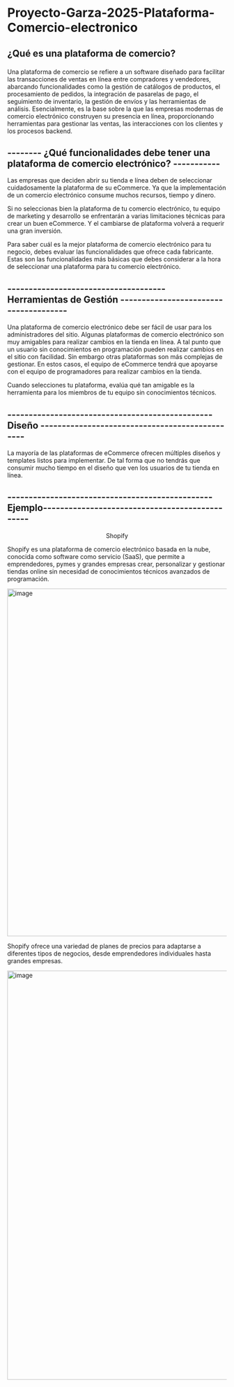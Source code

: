 # Proyecto-Garza-2025-Plataforma-Comercio-electronico

## <p aling = "center">¿Qué es una plataforma de comercio?</p> 

Una plataforma de comercio se refiere a un software diseñado para facilitar las transacciones de ventas en línea entre compradores y vendedores, abarcando funcionalidades como la gestión de catálogos de productos, el procesamiento de pedidos, la integración de pasarelas de pago, el seguimiento de inventario, la gestión de envíos y las herramientas de análisis.
Esencialmente, es la base sobre la que las empresas modernas de comercio electrónico construyen su presencia en línea, proporcionando herramientas para gestionar las ventas, las interacciones con los clientes y los procesos backend.


## **-------- ¿Qué funcionalidades debe tener una plataforma de comercio electrónico? -----------**

Las empresas que deciden abrir su tienda e línea deben de seleccionar cuidadosamente la plataforma de su eCommerce. Ya que la implementación de un comercio electrónico consume muchos recursos, tiempo y dinero.

Si no seleccionas bien la plataforma de tu comercio electrónico, tu equipo de marketing y desarrollo se enfrentarán a varias limitaciones técnicas para crear un buen eCommerce. Y el cambiarse de plataforma volverá a requerir una gran inversión.

Para saber cuál es la mejor plataforma de comercio electrónico para tu negocio, debes evaluar las funcionalidades que ofrece cada fabricante. Estas son las funcionalidades más básicas que debes considerar a la hora de seleccionar una plataforma para tu comercio electrónico.

 ## **------------------------------------- Herramientas de Gestión --------------------------------------**

Una plataforma de comercio electrónico debe ser fácil de usar para los administradores del sitio. Algunas plataformas de comercio electrónico son muy amigables para realizar cambios en la tienda en línea. A tal punto que un usuario sin conocimientos en programación pueden realizar cambios en el sitio con facilidad. Sin embargo otras plataformas son más complejas de gestionar. En estos casos, el equipo de eCommerce tendrá que apoyarse con el equipo de programadores para realizar cambios en la tienda. 

Cuando selecciones tu plataforma, evalúa qué tan amigable es la herramienta para los miembros de tu equipo sin conocimientos técnicos.

## **------------------------------------------------ Diseño -----------------------------------------------**

La mayoría de las plataformas de eCommerce ofrecen múltiples diseños y templates listos para implementar. De tal forma que no tendrás que consumir mucho tiempo en el diseño que ven los usuarios de tu tienda en línea.

## **------------------------------------------------Ejemplo-----------------------------------------------**

<p align="center">Shopify</p>

Shopify es una plataforma de comercio electrónico basada en la nube, conocida como software como servicio (SaaS), que permite a emprendedores, pymes y grandes empresas crear, personalizar y gestionar tiendas online sin necesidad de conocimientos técnicos avanzados de programación.

<img width="1869" height="798" alt="image" src="https://github.com/user-attachments/assets/f5a75607-c20e-4e56-abff-99ddda8ac5b7" />

Shopify ofrece una variedad de planes de precios para adaptarse a diferentes tipos de negocios, desde emprendedores individuales hasta grandes empresas.

<img width="1175" height="939" alt="image" src="https://github.com/user-attachments/assets/da4cd440-3ce7-4462-97bb-eb0c09d4643d" />


